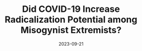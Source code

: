 ---
title: "Did COVID-19 Increase Radicalization Potential among Misogynist Extremists?"
collection: talks
permalink: /talks/2023-09-21-Did-COVID-19-Increase-Radicalization-Potential-among-Misogynist-Extremists
date: 2023-09-21
venue: '25th General Online Research Conference'
paperurl: 'https://www.gor.de/wp-content/uploads/2023/08/GOR-23-Conference-Programme.pdf'
citation: ' Linda Coufal, &quot;Did COVID-19 Increase Radicalization Potential among Misogynist Extremists?.&quot; 25th General Online Research Conference, 1900.'
doi: 'https://www.gor.de/wp-content/uploads/2023/08/GOR-23-Conference-Programme.pdf'
---